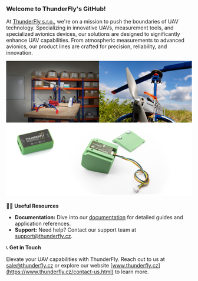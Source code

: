 ### Welcome to ThunderFly's GitHub!

At [ThunderFly s.r.o.](https://www.thunderfly.cz/), we're on a mission to push the boundaries of UAV technology. Specializing in innovative UAVs, measurement tools, and specialized avionics devices, our solutions are designed to significantly enhance UAV capabilities. From atmospheric measurements to advanced avionics, our product lines are crafted for precision, reliability, and innovation.

<!--
🌈 **Contribution Guidelines**

We're thrilled to have you on board! Whether you're a seasoned developer or just starting, there's a place for you here. Interested in contributing? Here's how you can get started:

- **Issue Reporting:** Found a bug or have a feature request? Post an issue to the relevant repository.
- **Code Contributions:** Want to contribute directly? Great! Check out our [Contributing Guide](#) for guidelines on how to submit a pull request.
- **Feedback:** Your feedback is valuable. Feel free to send us your thoughts on our tools or documentation.
-->

![ThunderFly products](/profile/img/TF_mosaic.jpg)

👩‍💻 **Useful Resources**

- **Documentation:** Dive into our [documentation](https://docs.thunderfly.cz/) for detailed guides and application references.
- **Support:** Need help? Contact our support team at support@thunderfly.cz. <!-- or visit our [FAQ page](https://www.thunderfly.cz/faq).-->

📞 **Get in Touch**

Elevate your UAV capabilities with ThunderFly. Reach out to us at sale@thunderfly.cz or explore our website [www.thunderfly.cz](https://www.thunderfly.cz/contact-us.html) to learn more.
